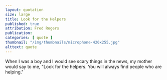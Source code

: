 ```yaml
---
layout: quotation
size: large
title: Look for the Helpers
published: true
attribution: Fred Rogers
publication: 
categories: [ quote ]
thumbnail: "/img/thumbnails/microphone-420x255.jpg"
alttext: quote
---
```


When I was a boy and I would see scary things in the news, my mother would 
say to me, "Look for the helpers. You will always find people who are helping."
